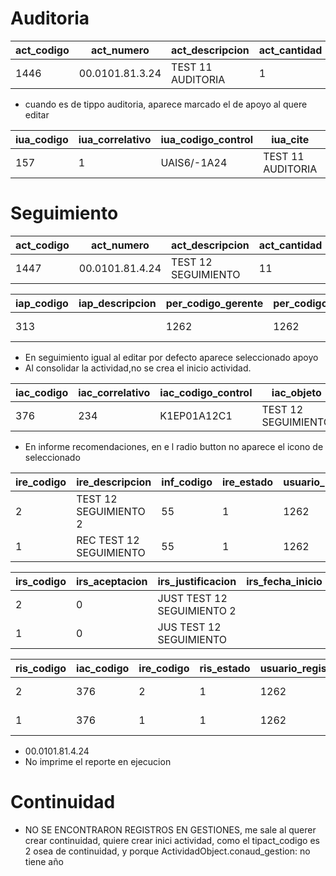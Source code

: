 # Auditoria

|act_codigo|act_numero|act_descripcion|act_cantidad|act_fecha_inicio|act_fecha_fin|act_objeto|act_objetivo|act_alcance|act_horas_planificadas|ent_codigo|fob_codigo|ume_codigo|ttr_codigo|tipact_codigo|cac_codigo|sec_codigo|aun_codigo_supervisora|act_justificacion|act_estado|usuario_registro|usuario_modificacion|usuario_baja|fecha_registro|fecha_modificacion|fecha_baja|act_denuncia|act_codigo_anterior|aun_codigo_ejecutora|pobj_codigo|act_correlativo|act_no_planificado|act_codigo_bolsa|iac_codigo_apoyo|
|----------|----------|---------------|------------|----------------|-------------|----------|------------|-----------|----------------------|----------|----------|----------|----------|-------------|----------|----------|----------------------|-----------------|----------|----------------|--------------------|------------|--------------|------------------|----------|------------|-------------------|--------------------|-----------|---------------|------------------|----------------|----------------|
|1446|00.0101.81.3.24|TEST 11 AUDITORIA|1|2024-01-01|2024-02-06|TEST 11 AUDITORIA|TEST 11 AUDITORIA|TEST 11 AUDITORIA|12|613|1|5|35|1|2|4|2|TEST 11 AUDITORIA|1|1262|0|0|2024-04-30 17:22:32.053|2024-04-30 17:22:32.064|1900-01-01 00:00:00.000|||59|8|3|true|277||

- cuando es de tippo auditoria, aparece marcado el de apoyo al quere editar

|iua_codigo|iua_correlativo|iua_codigo_control|iua_cite|iua_referencia|iua_hoja_ruta|iua_fecha|iua_fecha_inicio_evaluacion|iua_fecha_fin_evaluacion|ent_codigo|act_codigo|ttr_codigo|ges_codigo|iua_estado|usuario_registro|usuario_modificacion|usuario_baja|fecha_registro|fecha_modificacion|fecha_baja|emp_codigo|
|----------|---------------|------------------|--------|--------------|-------------|---------|---------------------------|------------------------|----------|----------|----------|----------|----------|----------------|--------------------|------------|--------------|------------------|----------|----------|
|157|1|UAIS6/-1A24|TEST 11 AUDITORIA|TEST 11 AUDITORIA|TEST 11 AUDITORIA|2024-04-02|2024-04-01|2024-04-09|614|1446|76|2|22|1262|1914|0|2024-04-30 19:06:43.483|2024-04-30 19:30:29.325|1900-01-01 00:00:00.000||

# Seguimiento
  
|act_codigo|act_numero|act_descripcion|act_cantidad|act_fecha_inicio|act_fecha_fin|act_objeto|act_objetivo|act_alcance|act_horas_planificadas|ent_codigo|fob_codigo|ume_codigo|ttr_codigo|tipact_codigo|cac_codigo|sec_codigo|aun_codigo_supervisora|act_justificacion|act_estado|usuario_registro|usuario_modificacion|usuario_baja|fecha_registro|fecha_modificacion|fecha_baja|act_denuncia|act_codigo_anterior|aun_codigo_ejecutora|pobj_codigo|act_correlativo|act_no_planificado|act_codigo_bolsa|iac_codigo_apoyo|
|----------|----------|---------------|------------|----------------|-------------|----------|------------|-----------|----------------------|----------|----------|----------|----------|-------------|----------|----------|----------------------|-----------------|----------|----------------|--------------------|------------|--------------|------------------|----------|------------|-------------------|--------------------|-----------|---------------|------------------|----------------|----------------|
|1447|00.0101.81.4.24|TEST 12 SEGUIMIENTO|11|2024-01-08|2024-04-24|TEST 12 SEGUIMIENTO|TEST 12 SEGUIMIENTO|TEST 12 SEGUIMIENTO|11|612|1|3|44|1|2|17|2|TEST 12 SEGUIMIENTO|1|1262|1262|0|2024-04-30 19:38:43.573|2024-04-30 19:39:09.978|1900-01-01 00:00:00.000|||59|8|4|true|277||

|iap_codigo|iap_descripcion|per_codigo_gerente|per_codigo_responsable|iap_observaciones|iap_justificacion_ampliacion|act_codigo|iac_codigo|tia_codigo|ges_codigo|iap_estado|usuario_registro|usuario_modificacion|usuario_baja|fecha_registro|fecha_modificacion|fecha_baja|
|----------|---------------|------------------|----------------------|-----------------|----------------------------|----------|----------|----------|----------|----------|----------------|--------------------|------------|--------------|------------------|----------|
|313||1262|1262|||1447|376|3|2|1|1262|0|0|2024-04-30 19:54:56.344|1900-01-01 00:00:00.000|1900-01-01 00:00:00.000|


- En seguimiento igual al editar por defecto aparece seleccionado apoyo
- Al consolidar la actividad,no se crea el inicio actividad.

|iac_codigo|iac_correlativo|iac_codigo_control|iac_objeto|iac_objetivo|iac_alcance|iac_observaciones|iac_fecha_inicio|iac_fecha_fin|iac_dias_habiles|iac_dias_calendario|iac_mes_inicio|iac_mes_fin|iac_fecha_borrador|iac_fecha_emision|iac_migrado|ges_codigo|ttr_codigo|iac_estado|usuario_registro|usuario_modificacion|usuario_baja|fecha_registro|fecha_modificacion|fecha_baja|iac_codigo_control_vista|iac_recomendacion_seguir|iac_fecha_inicio_historico|
|----------|---------------|------------------|----------|------------|-----------|-----------------|----------------|-------------|----------------|-------------------|--------------|-----------|------------------|-----------------|-----------|----------|----------|----------|----------------|--------------------|------------|--------------|------------------|----------|------------------------|------------------------|--------------------------|
|376|234|K1EP01A12C1|TEST 12 SEGUIMIENTO|TEST 12 SEGUIMIENTO|TEST 12 SEGUIMIENTO|TEST 12 SEGUIMIENTO|2024-02-01||2|2|2024-01-08|2024-04-24|2024-02-05|2024-04-22|false|2|12|1|1262|0|0|2024-04-30 19:54:56.344|1900-01-01 00:00:00.000|1900-01-01 00:00:00.000|K1/EP1/A12C1|0||

- En informe recomendaciones, en e l radio button no aparece el icono de seleccionado

|ire_codigo|ire_descripcion|inf_codigo|ire_estado|usuario_registro|usuario_modificacion|usuario_baja|fecha_registro|fecha_modificacion|fecha_baja|
|----------|---------------|----------|----------|----------------|--------------------|------------|--------------|------------------|----------|
|2|TEST 12 SEGUIMIENTO 2|55|1|1262|0|0|2024-04-30 20:03:23.985|1900-01-01 00:00:00.000|1900-01-01 00:00:00.000|
|1|REC TEST 12 SEGUIMIENTO|55|1|1262|0|0|2024-04-30 20:02:07.246|1900-01-01 00:00:00.000|1900-01-01 00:00:00.000|

|irs_codigo|irs_aceptacion|irs_justificacion|irs_fecha_inicio|irs_fecha_fin|ire_codigo|inf_codigo|eir_codigo|irs_estado|usuario_registro|usuario_modificacion|usuario_baja|fecha_registro|fecha_modificacion|fecha_baja|
|----------|--------------|-----------------|----------------|-------------|----------|----------|----------|----------|----------------|--------------------|------------|--------------|------------------|----------|
|2|0|JUST TEST 12 SEGUIMIENTO 2|||2|55|1|1|1262|0|0|2024-04-30 20:03:23.985|1900-01-01 00:00:00.000|1900-01-01 00:00:00.000|
|1|0|JUS TEST 12 SEGUIMIENTO|||1|55|1|1|1262|0|0|2024-04-30 20:02:07.246|1900-01-01 00:00:00.000|1900-01-01 00:00:00.000|


|ris_codigo|iac_codigo|ire_codigo|ris_estado|usuario_registro|usuario_modificacion|usuario_baja|fecha_registro|fecha_modificacion|fecha_baja|
|----------|----------|----------|----------|----------------|--------------------|------------|--------------|------------------|----------|
|2|376|2|1|1262|0|0|2024-04-30 20:08:02.731|1900-01-01 00:00:00.000|1900-01-01 00:00:00.000|
|1|376|1|1|1262|0|0|2024-04-30 20:07:51.612|1900-01-01 00:00:00.000|1900-01-01 00:00:00.000|


- 00.0101.81.4.24
- No imprime el reporte en ejecucion

# Continuidad
- NO SE ENCONTRARON REGISTROS EN GESTIONES, me sale al querer crear continuidad, quiere crear inici actividad, como el tipact_codigo es 2 osea de continuidad, y porque ActividadObject.conaud_gestion: no tiene año